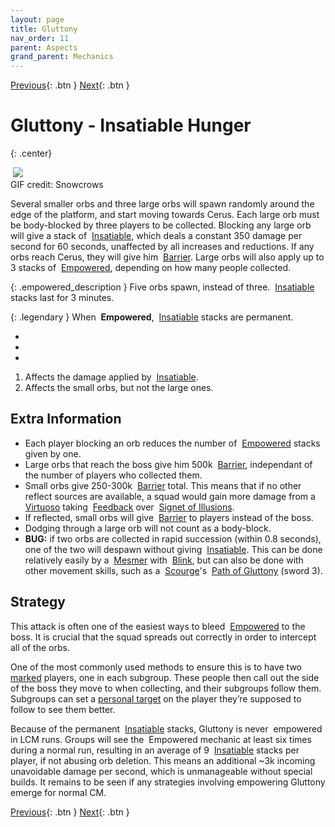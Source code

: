 ```yaml
---
layout: page
title: Gluttony
nav_order: 11
parent: Aspects
grand_parent: Mechanics
---
```


[Previous](malice.html){: .btn } [Next](despair.html){: .btn }

# Gluttony - Insatiable Hunger
{: .center}

<img class="divider">

<img class="attack_gif" src="../../images/mechanics/gluttony.gif">

<div class="smalltext center">GIF credit: Snowcrows</div>

<img class="divider">

Several smaller orbs and three large orbs will spawn randomly around the edge of the platform, and start moving towards Cerus. Each large orb must be body-blocked by three players to be collected. Blocking any large orb will give a stack of <img class="inline insatiable"> [Insatiable], which deals a constant 350 damage per second for 60 seconds, unaffected by all increases and reductions. If any orbs reach Cerus, they will give him <img class="inline barrier"> [Barrier]. Large orbs will also apply up to 3 stacks of <img class="inline empowered"> [Empowered], depending on how many people collected.

{: .empowered_description }
Five orbs spawn, instead of three. <img class="inline insatiable"> [Insatiable] stacks last for 3 minutes.

{: .legendary }
When <img class="inline empowered_add"> **Empowered**, <img class="inline insatiable"> [Insatiable] stacks are permanent.

<div>
  <ul class="mechtable">
    <li class="table-header">
      <img class="table-img distort">
      <img class="table-img glint_h">
      <img class="table-img feedback">
      <img class="table-img dodge">
      <img class="table-img jump">
      <img class="table-img protection">
      <img class="table-img block">
      <img class="table-img barrier">
    </li>
    <li class="table-row">
      <img class="table-img kinda1">
      <img class="table-img kinda1">
      <img class="table-img kinda2">
      <img class="table-img notok">
      <img class="table-img notok">
      <img class="table-img notok">
      <img class="table-img notok">
      <img class="table-img kinda1">
    </li>
    <li class="emp-row">
      <img class="table-img kinda1">
      <img class="table-img kinda1">
      <img class="table-img kinda2">
      <img class="table-img notok">
      <img class="table-img notok">
      <img class="table-img notok">
      <img class="table-img notok">
      <img class="table-img kinda1">
    </li>
  </ul>
</div>

1. Affects the damage applied by <img class="inline insatiable"> [Insatiable].
2. Affects the small orbs, but not the large ones.

## Extra Information

- Each player blocking an orb reduces the number of <img class="inline empowered"> [Empowered] stacks given by one.
- Large orbs that reach the boss give him 500k <img class="inline barrier"> [Barrier], independant of the number of players who collected them.
- Small orbs give 250-300k <img class="inline barrier"> [Barrier] total. This means that if no other reflect sources are available, a squad would gain more damage from a <img class="inline virtuoso"> [Virtuoso] taking <img class="inline feedback"> [Feedback] over <img class="inline illusions"> [Signet of Illusions].
- If reflected, small orbs will give <img class="inline barrier"> [Barrier] to players instead of the boss.
- Dodging through a large orb will not count as a body-block.
- **BUG:** if two orbs are collected in rapid succession (within 0.8 seconds), one of the two will despawn without giving <img class="inline insatiable"> [Insatiable]. This can be done relatively easily by a <img class="inline mesmer"> [Mesmer] with <img class="inline blink"> [Blink], but can also be done with other movement skills, such as a <img class="inline scourge"> [Scourge]'s <img class="inline necro_three"> [Path of Gluttony] (sword 3).

## Strategy

This attack is often one of the easiest ways to bleed <img class="inline empowered"> [Empowered] to the boss. It is crucial that the squad spreads out correctly in order to intercept all of the orbs.

One of the most commonly used methods to ensure this is to have two [marked](https://wiki.guildwars2.com/wiki/Commander#Markers) players, one in each subgroup. These people then call out the side of the boss they move to when collecting, and their subgroups follow them. Subgroups can set a [personal target](https://wiki.guildwars2.com/wiki/Call_Target#Set_Personal_Target) on the player they’re supposed to follow to see them better.

Because of the permanent <img class="inline insatiable"> [Insatiable] stacks, Gluttony is never <img class="inline empowered_add"> empowered in LCM runs. Groups will see the <img class="inline empowered_add"> Empowered mechanic at least six times during a normal run, resulting in an average of 9 <img class="inline insatiable"> [Insatiable] stacks per player, if not abusing orb deletion.
This means an additional ~3k incoming unavoidable damage per second, which is unmanageable without special builds. It remains to be seen if any strategies involving empowering Gluttony emerge for normal CM.

[Previous](malice.html){: .btn } [Next](despair.html){: .btn }

[Empowered]: https://wiki.guildwars2.com/wiki/Empowered_(Cerus)
[Insatiable]: https://wiki.guildwars2.com/wiki/Insatiable
[Barrier]: https://wiki.guildwars2.com/wiki/Barrier
[Mesmer]: https://wiki.guildwars2.com/wiki/Mesmer
[Feedback]: https://wiki.guildwars2.com/wiki/Feedback
[Signet of Illusions]: https://wiki.guildwars2.com/wiki/Signet_of_Illusions
[Blink]: https://wiki.guildwars2.com/wiki/Blink
[Scourge]: https://wiki.guildwars2.com/wiki/Scourge
[Path of Gluttony]: https://wiki.guildwars2.com/wiki/Path_of_Gluttony
[Virtuoso]: https://wiki.guildwars2.com/wiki/Virtuoso